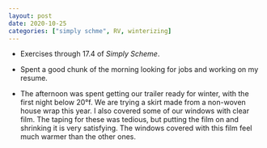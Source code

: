 ```yaml
---
layout: post
date: 2020-10-25
categories: ["simply schme", RV, winterizing]
---
```


- Exercises through 17.4 of *Simply Scheme*.

- Spent a good chunk of the morning looking for jobs and working on my resume.

- The afternoon was spent getting our trailer ready for winter, with the
  first night below 20&#176;f. We are trying a skirt made from a
  non-woven house wrap this year. I also covered some of our windows
  with clear film. The taping for these was tedious, but putting the
  film on and shrinking it is very satisfying. The windows covered with
  this film feel much warmer than the other ones. 
